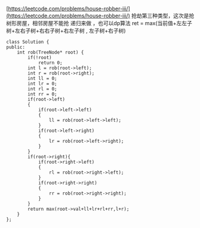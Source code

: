 [https://leetcode.com/problems/house-robber-iii/](https://leetcode.com/problems/house-robber-iii/)
抢劫第三种类型，这次是抢树形房屋，相邻房屋不能抢
递归来做 ，也可以dp算法
ret = max(当前值+左左子树+左右子树+右右子树+右左子树 , 左子树+右子树)
```
class Solution {
public:
    int rob(TreeNode* root) {
        if(!root)
            return 0;
        int l = rob(root->left);
        int r = rob(root->right);
        int ll = 0;
        int lr = 0;
        int rl = 0;
        int rr = 0;
        if(root->left)
        {
            if(root->left->left)
            {
                ll = rob(root->left->left);
            }
            if(root->left->right)
            {
                lr = rob(root->left->right);
            }
        }
        if(root->right){
            if(root->right->left)
            {
                rl = rob(root->right->left);
            }
            if(root->right->right)
            {
                rr = rob(root->right->right);
            }
        }
        return max(root->val+ll+lr+rl+rr,l+r);
    }
};
```
